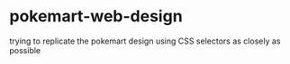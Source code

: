 # pokemart-web-design

trying to replicate the pokemart design using CSS selectors as closely as possible
